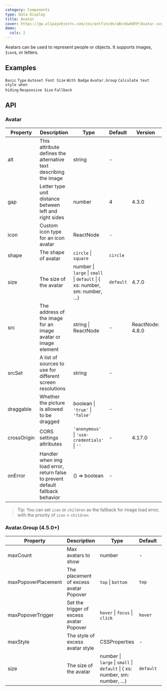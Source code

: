 ```yaml
---
category: Components
type: Data Display
title: Avatar
cover: https://gw.alipayobjects.com/zos/antfincdn/aBcnbw68hP/Avatar.svg
demo:
  cols: 2
---
```


Avatars can be used to represent people or objects. It supports images, `Icon`s, or letters.

## Examples

<code src="./demo/basic.tsx">Basic</code>
<code src="./demo/type.tsx">Type</code>
<code src="./demo/dynamic.tsx">Autoset Font Size</code>
<code src="./demo/badge.tsx">With Badge</code>
<code src="./demo/group.tsx">Avatar.Group</code>
<code src="./demo/toggle-debug.tsx">Calculate text style when hiding</code>
<code src="./demo/responsive.tsx">Responsive Size</code>
<code src="./demo/fallback.tsx">Fallback</code>

## API

### Avatar

| Property    | Description                                                                    | Type                                                                        | Default   | Version          |
| ----------- | ------------------------------------------------------------------------------ | --------------------------------------------------------------------------- | --------- | ---------------- |
| alt         | This attribute defines the alternative text describing the image               | string                                                                      | -         |                  |
| gap         | Letter type unit distance between left and right sides                         | number                                                                      | 4         | 4.3.0            |
| icon        | Custom icon type for an icon avatar                                            | ReactNode                                                                   | -         |                  |
| shape       | The shape of avatar                                                            | `circle` \| `square`                                                        | `circle`  |                  |
| size        | The size of the avatar                                                         | number \| `large` \| `small` \| `default` \| { xs: number, sm: number, ...} | `default` | 4.7.0            |
| src         | The address of the image for an image avatar or image element                  | string \| ReactNode                                                         | -         | ReactNode: 4.8.0 |
| srcSet      | A list of sources to use for different screen resolutions                      | string                                                                      | -         |                  |
| draggable   | Whether the picture is allowed to be dragged                                   | boolean \| `'true'` \| `'false'`                                            | -         |                  |
| crossOrigin | CORS settings attributes                                                       | `'anonymous'` \| `'use-credentials'` \| `''`                                | -         | 4.17.0           |
| onError     | Handler when img load error, return false to prevent default fallback behavior | () => boolean                                                               | -         |                  |

> Tip: You can set `icon` or `children` as the fallback for image load error, with the priority of `icon` > `children`

### Avatar.Group (4.5.0+)

| Property            | Description                              | Type                                                                        | Default   | Version |
| ------------------- | ---------------------------------------- | --------------------------------------------------------------------------- | --------- | ------- |
| maxCount            | Max avatars to show                      | number                                                                      | -         |         |
| maxPopoverPlacement | The placement of excess avatar Popover   | `top` \| `bottom`                                                           | `top`     |         |
| maxPopoverTrigger   | Set the trigger of excess avatar Popover | `hover` \| `focus` \| `click`                                               | `hover`   | 4.17.0  |
| maxStyle            | The style of excess avatar style         | CSSProperties                                                               | -         |         |
| size                | The size of the avatar                   | number \| `large` \| `small` \| `default` \| { xs: number, sm: number, ...} | `default` | 4.8.0   |
